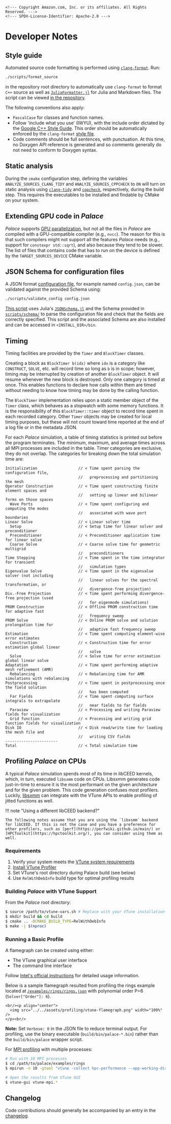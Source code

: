 ```@raw html
<!--- Copyright Amazon.com, Inc. or its affiliates. All Rights Reserved. --->
<!--- SPDX-License-Identifier: Apache-2.0 --->
```

# Developer Notes

## Style guide

Automated source code formatting is performed using
[`clang-format`](https://clang.llvm.org/docs/ClangFormat.html). Run:

```bash
./scripts/format_source
```

in the repository root directory to automatically use `clang-format` to format `C++` source
as well as [`JuliaFormatter.jl`](https://github.com/domluna/JuliaFormatter.jl) for Julia and
Markdown files. The script can be viewed
[in the repository](https://github.com/awslabs/palace/blob/main/scripts/format_source).

The following conventions also apply:

  - `PascalCase` for classes and function names.
  - Follow 'include what you use' (IWYU), with the include order dictated by the
    [Google C++ Style Guide](https://google.github.io/styleguide/cppguide.html#Names_and_Order_of_Includes).
    This order should be automatically enforced by the `clang-format`
    [style file](https://github.com/awslabs/palace/blob/main/.clang-format).
  - Code comments should be full sentences, with punctuation. At this time, no Doxygen API
    reference is generated and so comments generally do not need to conform to Doxygen
    syntax.

## Static analysis

During the `cmake` configuration step, defining the variables `ANALYZE_SOURCES_CLANG_TIDY`
and `ANALYZE_SOURCES_CPPCHECK` to `ON` will turn on static analysis using
[`clang-tidy`](https://clang.llvm.org/extra/clang-tidy/) and
[`cppcheck`](https://cppcheck.sourceforge.io/), respectively, during the build step. This
requires the executables to be installed and findable by CMake on your system.

## Extending GPU code in *Palace*

*Palace* supports [GPU parallelization](../guide/parallelism.md), but not all the
files in *Palace* are compiled with a GPU-compatible compiler (e.g., `nvcc`).
The reason for this is that such compilers might not support all the features
*Palace* needs (e.g., support for `constexpr std::sqrt`), and also because they
tend to be slower. The list of files that contains code that has to run on the
device is defined by the `TARGET_SOURCES_DEVICE` CMake variable.

## JSON Schema for configuration files

A JSON format [configuration file](../config/config.md), for example named
`config.json`, can be validated against the provided Schema using:

```bash
./scripts/validate_config config.json
```

[This script](https://github.com/awslabs/palace/blob/main/scripts/validate_config) uses
Julia's [`JSONSchema.jl`](https://github.com/fredo-dedup/JSONSchema.jl) and the Schema
provided in [`scripts/schema/`](https://github.com/awslabs/palace/blob/main/scripts/schema)
to parse the configuration file and check that the fields are correctly specified. This
script and the associated Schema are also installed and can be accessed in
`<INSTALL_DIR>/bin`.

## Timing

Timing facilities are provided by the `Timer` and `BlockTimer` classes.

Creating a block as `BlockTimer b(idx)` where `idx` is a category like `CONSTRUCT`, `SOLVE`,
etc. will record time so long as `b` is in scope; however, timing may be interrupted by
creation of another `BlockTimer` object. It will resume whenever the new block is destroyed.
Only one category is timed at once. This enables functions to declare how calls within them
are timed without needing to know how timing may be done by the calling function.

The `BlockTimer` implementation relies upon a static member object of the `Timer` class,
which behaves as a stopwatch with some memory functions. It is the responsibility of this
`BlockTimer::timer` object to record time spent in each recorded category. Other `Timer`
objects may be created for local timing purposes, but these will not count toward time
reported at the end of a log file or in the metadata JSON.

For each *Palace* simulation, a table of timing statistics is printed out before the program
terminates. The minimum, maximum, and average times across all MPI processes are included in
the table. Timer categories are exclusive, they do not overlap. The categories for breaking
down the total simulation time are:

```
Initialization                  // < Time spent parsing the configuration file,
                                //   preprocessing and partitioning the mesh
Operator Construction           // < Time spent constructing finite element spaces and
                                //   setting up linear and bilinear forms on those spaces
  Wave Ports                    // < Time spent configuring and computing the modes
                                //   associated with wave port boundaries
Linear Solve                    // < Linear solver time
  Setup                         // < Setup time for linear solver and preconditioner
  Preconditioner                // < Preconditioner application time for linear solve
  Coarse Solve                  // < Coarse solve time for geometric multigrid
                                //   preconditioners
Time Stepping                   // < Time spent in the time integrator for transient
                                //   simulation types
Eigenvalue Solve                // < Time spent in the eigenvalue solver (not including
                                //   linear solves for the spectral transformation, or
                                //   divergence-free projection)
Div.-Free Projection            // < Time spent performing divergence-free projection (used
                                //   for eigenmode simulations)
PROM Construction               // < Offline PROM construction time for adaptive fast
                                //   frequency sweep
PROM Solve                      // < Online PROM solve and solution prolongation time for
                                //   adaptive fast frequency sweep
Estimation                      // < Time spent computing element-wise error estimates
  Construction                  // < Construction time for error estimation global linear
                                //   solve
  Solve                         // < Solve time for error estimation global linear solve
Adaptation                      // < Time spent performing adaptive mesh refinement (AMR)
  Rebalancing                   // < Rebalancing time for AMR simulations with rebalancing
Postprocessing                  // < Time spent in postprocessing once the field solution
                                //   has been computed
  Far Fields                    // < Time spent computing surface integrals to extrapolate
                                //   near fields to far fields
  Paraview                      // < Processing and writing Paraview fields for visualization
  Grid function                 // < Processing and writing grid function fields for visualization
Disk IO                         // < Disk read/write time for loading the mesh file and
                                //   writing CSV fields
-----------------------
Total                           // < Total simulation time
```

## Profiling *Palace* on CPUs

A typical *Palace* simulation spends most of its time in libCEED kernels, which, in turn, executed `libsxmm` code on CPUs. Libsxmm generates code just-in-time to ensure it is the most performant on the given architecture and for the given problem. This code generation confuses most profilers. Luckily, [libsxmm](https://libxsmm.readthedocs.io/en/latest/libxsmm_prof/) can integrate with the VTune APIs to enable profiling of jitted functions as well.

!!! note "Using a different libCEED backend?"
    
    The following notes assume that you are using the `libxsmm` backend for libCEED. If this is not the case and you have a preference for other profilers, such as [perf](https://perfwiki.github.io/main/) or [HPCToolkit](https://hpctoolkit.org/), you can consider using them as well.

### Requirements

 1. Verify your system meets the [VTune system requirements](https://www.intel.com/content/www/us/en/developer/articles/system-requirements/vtune-profiler/2025-1.html)
 2. [Install VTune Profiler](https://www.intel.com/content/www/us/en/developer/tools/oneapi/vtune-profiler-download.html)
 3. Set VTune's root directory during Palace build (see below)
 4. Use `RelWithDebInfo` build type for optimal profiling results

### Building *Palace* with VTune Support

From the *Palace* root directory:

```bash
$ source /path/to/vtune-vars.sh # Replace with your VTune installation path
$ mkdir build && cd build
$ cmake .. -DCMAKE_BUILD_TYPE=RelWithDebInfo
$ make -j $(nproc)
```

### Running a Basic Profile

A flamegraph can be created using either:

  - The VTune graphical user interface
  - The command line interface

Follow [Intel's official instructions](https://www.intel.com/content/www/us/en/docs/vtune-profiler/user-guide/2024-2/launch.html) for detailed usage information.

Below is a sample flamegraph resulted from profiling the rings example located at [`/examples/rings/rings.json`](https://github.com/awslabs/palace/blob/main/examples/rings/rings.json) with polynomial order P=6 (`Solver["Order"]: 6`).

```@raw html
<br/><p align="center">
  <img src="../../assets/profiling/vtune-flamegraph.png" width="100%" />
</p><br/>
```

**Note:** Set `Verbose: 0` in the JSON file to reduce terminal output. For profiling, use the binary executable (`build/bin/palace-*.bin`) rather than the `build/bin/palace` wrapper script.

For [MPI profiling](https://www.intel.com/content/www/us/en/docs/vtune-profiler/cookbook/2023-0/profiling-mpi-applications.html) with multiple processes:

```bash
# Run with 10 MPI processes
$ cd /path/to/palace/examples/rings
$ mpirun -n 10 -gtool "vtune -collect hpc-performance --app-working-dir=$(pwd) -result-dir $(pwd)/vtune-mpi:0-9" /path/to/palace/build/bin/palace-x86_64.bin rings.json

# Open the results from VTune GUI
$ vtune-gui vtune-mpi.*
```

## Changelog

Code contributions should generally be accompanied by an entry in the
[changelog](https://github.com/awslabs/palace/blob/main/CHANGELOG.md).
